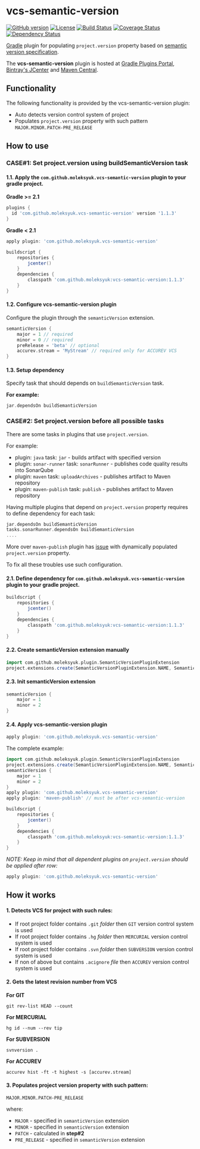 vcs-semantic-version
===================

[![GitHub version](https://badge.fury.io/gh/moleksyuk%2Fvcs-semantic-version.svg)](http://badge.fury.io/gh/moleksyuk%2Fvcs-semantic-version)
[![License](http://img.shields.io/:license-mit-blue.svg)](http://doge.mit-license.org)
[![Build Status](https://travis-ci.org/moleksyuk/vcs-semantic-version.svg?branch=master)](https://travis-ci.org/moleksyuk/vcs-semantic-version)
[![Coverage Status](https://img.shields.io/coveralls/moleksyuk/vcs-semantic-version.svg)](https://coveralls.io/r/moleksyuk/vcs-semantic-version)
[![Dependency Status](https://www.versioneye.com/user/projects/54ad0e61b6c7ffd180000150/badge.svg?style=flat)](https://www.versioneye.com/user/projects/54ad0e61b6c7ffd180000150)

[Gradle](http://www.gradle.org) plugin for populating `project.version` property based on [semantic version specification](http://semver.org/).

The **vcs-semantic-version** plugin is hosted at [Gradle Plugins Portal](https://plugins.gradle.org), [Bintray's JCenter](https://bintray.com/moleksyuk/gradle-plugins/vcs-semantic-version) and [Maven Central](http://search.maven.org/#search%7Cga%7C1%7Ca%3A%22vcs-semantic-version%22).

## Functionality
The following functionality is provided by the vcs-semantic-version plugin:

 * Auto detects version control system of project
 * Populates `project.version` property with such pattern `MAJOR.MINOR.PATCH-PRE_RELEASE`

## How to use
### CASE#1: Set project.version using buildSemanticVersion task

#### 1.1. Apply the `com.github.moleksyuk.vcs-semantic-version` plugin to your gradle project.

**Gradle >= 2.1**

```groovy
plugins {
  id 'com.github.moleksyuk.vcs-semantic-version' version '1.1.3'
}
```

**Gradle < 2.1**
```groovy
apply plugin: 'com.github.moleksyuk.vcs-semantic-version'

buildscript {
    repositories {
        jcenter()
    }
    dependencies {
        classpath 'com.github.moleksyuk:vcs-semantic-version:1.1.3'
    }
}
```

#### 1.2. Configure vcs-semantic-version plugin
Configure the plugin through the `semanticVersion` extension.

```groovy
semanticVersion {
    major = 1 // required
    minor = 0 // required
    preRelease = 'beta' // optional
    accurev.stream = 'MyStream' // required only for ACCUREV VCS
}
```

#### 1.3. Setup dependency
Specify task that should depends on `buildSemanticVersion` task.

**For example:**
```groovy
jar.dependsOn buildSemanticVersion
```

### CASE#2: Set project.version before all possible tasks
There are some tasks in plugins that use `project.version`.

For example: 
* plugin: `java` task: `jar` - builds artifact with specified version
* plugin: `sonar-runner` task: `sonarRunner` - publishes code quality results into SonarQube
* plugin: `maven` task: `uploadArchives` - publishes artifact to Maven repository
* plugin: `maven-publish` task: `publish` - publishes artifact to Maven repository

Having multiple plugins that depend on `project.version` property requires to define dependency for each task:

```groovy
jar.dependsOn buildSemanticVersion
tasks.sonarRunner.dependsOn buildSemanticVersion
....
```

More over `maven-publish` plugin has [issue](http://forums.gradle.org/gradle/topics/maven_publish_and_dynamically_setting_the_version_results_in_build_failure) with dynamically populated `project.version` property.

To fix all these troubles use such configuration.

#### 2.1. Define dependency for `com.github.moleksyuk.vcs-semantic-version` plugin to your gradle project.

```groovy
buildscript {
    repositories {
        jcenter()
    }
    dependencies {
        classpath 'com.github.moleksyuk:vcs-semantic-version:1.1.3'
    }
}
```

#### 2.2. Create semanticVersion extension manually
```groovy
import com.github.moleksyuk.plugin.SemanticVersionPluginExtension
project.extensions.create(SemanticVersionPluginExtension.NAME, SemanticVersionPluginExtension)
```

#### 2.3. Init semanticVersion extension
```groovy
semanticVersion {
    major = 1
    minor = 2
}
```

#### 2.4. Apply vcs-semantic-version plugin
```groovy
apply plugin: 'com.github.moleksyuk.vcs-semantic-version'
```

The complete example:

```groovy
import com.github.moleksyuk.plugin.SemanticVersionPluginExtension
project.extensions.create(SemanticVersionPluginExtension.NAME, SemanticVersionPluginExtension)
semanticVersion {
    major = 1
    minor = 2
}
apply plugin: 'com.github.moleksyuk.vcs-semantic-version'
apply plugin: 'maven-publish' // must be after vcs-semantic-version

buildscript {
    repositories {
        jcenter()
    }
    dependencies {
        classpath 'com.github.moleksyuk:vcs-semantic-version:1.1.3'
    }
}
```

*NOTE: Keep in mind that all dependent plugins on `project.version` should be applied after row:*

```groovy
apply plugin: 'com.github.moleksyuk.vcs-semantic-version'
```



## How it works
#### 1. Detects VCS for project with such rules:

 * If root project folder contains `.git` *folder* then `GIT` version control system is used
 * If root project folder contains `.hg` *folder* then `MERCURIAL` version control system is used
 * If root project folder contains `.svn` *folder* then `SUBVERSION` version control system is used
 * If non of above but contains `.acignore` *file* then `ACCUREV` version control system is used

#### 2. Gets the latest revision number from VCS

**For GIT**
```
git rev-list HEAD --count
```

**For MERCURIAL**
```
hg id --num --rev tip
```

**For SUBVERSION**
```
svnversion .
```

**For ACCUREV**
```
accurev hist -ft -t highest -s [accurev.stream]
```

#### 3. Populates project version property with such pattern:

`MAJOR.MINOR.PATCH-PRE_RELEASE` 

where:
 * `MAJOR` - specified in `semanticVersion` extension
 * `MINOR` - specified in `semanticVersion` extension
 * `PATCH` - calculated in **step#2**
 * `PRE_RELEASE` - specified in `semanticVersion` extension
